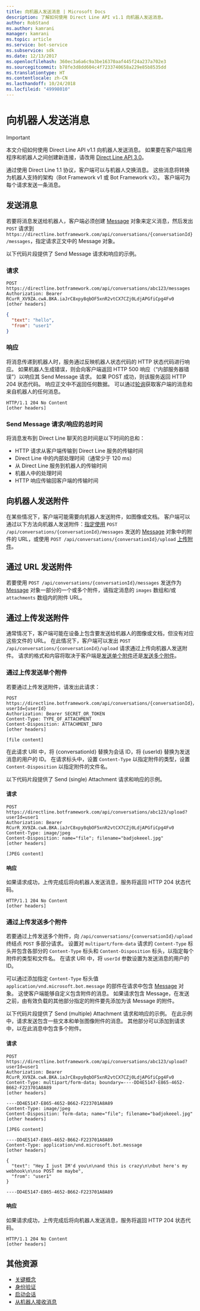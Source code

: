 ```yaml
---
title: 向机器人发送消息 | Microsoft Docs
description: 了解如何使用 Direct Line API v1.1 向机器人发送消息。
author: RobStand
ms.author: kamrani
manager: kamrani
ms.topic: article
ms.service: bot-service
ms.subservice: sdk
ms.date: 12/13/2017
ms.openlocfilehash: 360ec3a6a6c9a3be16370aaf445f24a237a702e3
ms.sourcegitcommit: b78fe3d8dd604c4f7233740658a229e85b8535dd
ms.translationtype: HT
ms.contentlocale: zh-CN
ms.lasthandoff: 10/24/2018
ms.locfileid: "49998010"
---
```

# <a name="send-a-message-to-the-bot"></a>向机器人发送消息

> [!IMPORTANT]
> 本文介绍如何使用 Direct Line API v1.1 向机器人发送消息。 如果要在客户端应用程序和机器人之间创建新连接，请改用 [Direct Line API 3.0](bot-framework-rest-direct-line-3-0-send-activity.md)。

通过使用 Direct Line 1.1 协议，客户端可以与机器人交换消息。 这些消息将转换为机器人支持的架构（Bot Framework v1 或 Bot Framework v3）。 客户端可为每个请求发送一条消息。 

## <a name="send-a-message"></a>发送消息

若要将消息发送给机器人，客户端必须创建 [Message](bot-framework-rest-direct-line-1-1-api-reference.md#message-object) 对象来定义消息，然后发出 `POST` 请求到 `https://directline.botframework.com/api/conversations/{conversationId}/messages`，指定请求正文中的 Message 对象。

以下代码片段提供了 Send Message 请求和响应的示例。

### <a name="request"></a>请求

```http
POST https://directline.botframework.com/api/conversations/abc123/messages
Authorization: Bearer RCurR_XV9ZA.cwA.BKA.iaJrC8xpy8qbOF5xnR2vtCX7CZj0LdjAPGfiCpg4Fv0
[other headers]
```

```json
{
  "text": "hello",
  "from": "user1"
}
```

### <a name="response"></a>响应

将消息传递到机器人时，服务通过反映机器人状态代码的 HTTP 状态代码进行响应。 如果机器人生成错误，则会向客户端返回 HTTP 500 响应（“内部服务器错误”）以响应其 Send Message 请求。 如果 POST 成功，则该服务返回 HTTP 204 状态代码。 响应正文中不返回任何数据。 可以通过[轮询](bot-framework-rest-direct-line-1-1-receive-messages.md)获取客户端的消息和来自机器人的任何消息。 

```http
HTTP/1.1 204 No Content
[other headers]
```

### <a name="total-time-for-the-send-message-requestresponse"></a>Send Message 请求/响应的总时间

将消息发布到 Direct Line 聊天的总时间是以下时间的总和：

- HTTP 请求从客户端传输到 Direct Line 服务的传输时间
- Direct Line 中的内部处理时间（通常少于 120 ms）
- 从 Direct Line 服务到机器人的传输时间
- 机器人中的处理时间
- HTTP 响应传输回客户端的传输时间

## <a name="send-attachments-to-the-bot"></a>向机器人发送附件

在某些情况下，客户端可能需要向机器人发送附件，如图像或文档。 客户端可以通过以下方法向机器人发送附件：[指定使用](#send-by-url) `POST /api/conversations/{conversationId}/messages` 发送的 [Message](bot-framework-rest-direct-line-1-1-api-reference.md#message-object) 对象中的附件的 URL，或使用 `POST /api/conversations/{conversationId}/upload` [上传附件](#upload-attachments)。

## <a id="send-by-url"></a>通过 URL 发送附件

若要使用 `POST /api/conversations/{conversationId}/messages` 发送作为 [Message](bot-framework-rest-direct-line-1-1-api-reference.md#message-object) 对象一部分的一个或多个附件，请指定消息的 `images` 数组和/或 `attachments` 数组内的附件 URL。

## <a id="upload-attachments"></a>通过上传发送附件

通常情况下，客户端可能在设备上包含要发送给机器人的图像或文档，但没有对应这些文件的 URL。 在此情况下，客户端可以发出 `POST /api/conversations/{conversationId}/upload` 请求通过上传向机器人发送附件。 请求的格式和内容将取决于客户端是[发送单个附件](#upload-one-attachment)还是[发送多个附件](#upload-multiple-attachments)。

### <a id="upload-one-attachment"></a>通过上传发送单个附件

若要通过上传发送附件，请发出此请求： 

```http
POST https://directline.botframework.com/api/conversations/{conversationId}/upload?userId={userId}
Authorization: Bearer SECRET_OR_TOKEN
Content-Type: TYPE_OF_ATTACHMENT
Content-Disposition: ATTACHMENT_INFO
[other headers]

[file content]
```

在此请求 URI 中，将 {conversationId} 替换为会话 ID，将 {userId} 替换为发送消息的用户的 ID。 在请求标头中，设置 `Content-Type` 以指定附件的类型，设置 `Content-Disposition` 以指定附件的文件名。

以下代码片段提供了 Send (single) Attachment 请求和响应的示例。

#### <a name="request"></a>请求

```http
POST https://directline.botframework.com/api/conversations/abc123/upload?userId=user1
Authorization: Bearer RCurR_XV9ZA.cwA.BKA.iaJrC8xpy8qbOF5xnR2vtCX7CZj0LdjAPGfiCpg4Fv0
Content-Type: image/jpeg
Content-Disposition: name="file"; filename="badjokeeel.jpg"
[other headers]

[JPEG content]
```

#### <a name="response"></a>响应

如果请求成功，上传完成后将向机器人发送消息，服务将返回 HTTP 204 状态代码。

```http
HTTP/1.1 204 No Content
[other headers]
```

### <a id="upload-multiple-attachments"></a>通过上传发送多个附件

若要通过上传发送多个附件，向 `/api/conversations/{conversationId}/upload` 终结点 `POST` 多部分请求。 设置对 `multipart/form-data` 请求的 `Content-Type` 标头并包含各部分的 `Content-Type` 标头和 `Content-Disposition` 标头，以指定每个附件的类型和文件名。 在请求 URI 中，将 `userId` 参数设置为发送消息的用户的 ID。 

可以通过添加指定 `Content-Type` 标头值 `application/vnd.microsoft.bot.message` 的部件在请求中包含 [Message](bot-framework-rest-direct-line-1-1-api-reference.md#message-object) 对象。 这使客户端能够自定义包含附件的消息。 如果请求包含 Message，在发送之前，由有效负载的其他部分指定的附件要先添加为该 Message 的附件。 

以下代码片段提供了 Send (multiple) Attachment 请求和响应的示例。 在此示例中，请求发送包含一些文本和单张图像附件的消息。 其他部分可以添加到请求中，以在此消息中包含多个附件。

#### <a name="request"></a>请求

```http
POST https://directline.botframework.com/api/conversations/abc123/upload?userId=user1
Authorization: Bearer RCurR_XV9ZA.cwA.BKA.iaJrC8xpy8qbOF5xnR2vtCX7CZj0LdjAPGfiCpg4Fv0
Content-Type: multipart/form-data; boundary=----DD4E5147-E865-4652-B662-F223701A8A89
[other headers]

----DD4E5147-E865-4652-B662-F223701A8A89
Content-Type: image/jpeg
Content-Disposition: form-data; name="file"; filename="badjokeeel.jpg"
[other headers]

[JPEG content]

----DD4E5147-E865-4652-B662-F223701A8A89
Content-Type: application/vnd.microsoft.bot.message
[other headers]

{
  "text": "Hey I just IM'd you\n\nand this is crazy\n\nbut here's my webhook\n\nso POST me maybe",
  "from": "user1"
}

----DD4E5147-E865-4652-B662-F223701A8A89
```

#### <a name="response"></a>响应

如果请求成功，上传完成后将向机器人发送消息，服务将返回 HTTP 204 状态代码。

```http
HTTP/1.1 204 No Content
[other headers]
```

## <a name="additional-resources"></a>其他资源

- [关键概念](bot-framework-rest-direct-line-1-1-concepts.md)
- [身份验证](bot-framework-rest-direct-line-1-1-authentication.md)
- [启动会话](bot-framework-rest-direct-line-1-1-start-conversation.md)
- [从机器人接收消息](bot-framework-rest-direct-line-1-1-receive-messages.md)